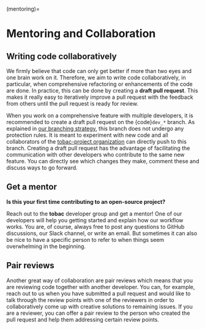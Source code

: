 (mentoring)=

# Mentoring and Collaboration

## Writing code collaboratively

We firmly believe that code can only get better if more than two eyes and one brain work on it. Therefore, we aim to write code collaboratively, in particular, when comprehensive refactoring or enhancements of the code are done. In practice, this can be done by creating a **draft pull request**. This makes it really easy to iteratively improve a pull request with the feedback from others until the pull request is ready for review.

When you work on a comprehensive feature with multiple developers, it is recommended to create a draft pull request on the {code}`dev_*` branch. As explained in [our branching strategy](./index.md#our-branching-strategy), this branch does not undergo any protection rules. It is meant to experiment with new code and all collaborators of the [tobac-project organization](https://github.com/tobac-project) can directly push to this branch. Creating a draft pull request has the advantage of facilitating the communication with other developers who contribute to the same new feature. You can directly see which changes they make, comment these and discuss ways to go forward.

## Get a mentor

**Is this your first time contributing to an open-source project?**

Reach out to the **tobac** developer group and get a mentor! One of our developers will help you getting started and explain how our workflow works. You are, of course, always free to post any questions to GitHub discussions, our Slack channel, or write an email. But sometimes it can also be nice to have a specific person to refer to when things seem overwhelming in the beginning.

## Pair reviews

Another great way of collaboration are pair reviews which means that you are reviewing code together with another developer. You can, for example, reach out to us when you have submitted a pull request and would like to talk through the review points with one of the reviewers in order to collaboratively come up with creative solutions to remaining issues. If you are a reviewer, you can offer a pair review to the person who created the pull request and help them addressing certain review points.
